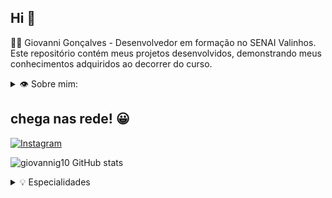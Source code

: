 ## Hi 👋

🧙‍♂️ Giovanni Gonçalves - Desenvolvedor em formação no SENAI Valinhos. Este repositório contém meus projetos desenvolvidos, demonstrando meus conhecimentos adquiridos ao decorrer do curso.

<details>
  <summary>👁️ Sobre mim:</summary>
</details>


## chega nas rede! 😀

[![Instagram](https://img.shields.io/badge/Instagram-E4405F?style=for-the-badge&logo=instagram&logoColor=white)]()

![giovannig10 GitHub stats](https://github-readme-stats.vercel.app/api?username=giovannig10&show_icons=true&theme=transparent)

<details>
 <summary>💡 Especialidades </summary>
  <div style="flex-basis: 48%;">
    <h3>Programming Languages</h3>
    <img align="center" alt="Js" height="30" width="40" src="https://raw.githubusercontent.com/devicons/devicon/master/icons/javascript/javascript-plain.svg">
    <img align="center" alt="HTML" height="30" width="40" src="https://raw.githubusercontent.com/devicons/devicon/master/icons/html5/html5-original.svg">
    <img align="center" alt="CSS" height="30" width="40" src="https://raw.githubusercontent.com/devicons/devicon/master/icons/css3/css3-original.svg">
  </div>
</details>
